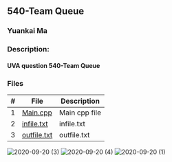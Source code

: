 ## 540-Team Queue
### Yuankai Ma
### Description:
#### UVA question 540-Team Queue

### Files

|   #   | File            | Description                                        |
| :---: | --------------- | -------------------------------------------------- |
|   1   | <a href="https://github.com/Kyrie-Ma/4883-Programming_Techniques-Ma/blob/master/Assignment/P03/540/main.cpp" > Main.cpp         | Main cpp file      |
|   2   | <a href="https://github.com/Kyrie-Ma/4883-Programming_Techniques-Ma/blob/master/Assignment/P03/540/infile.txt" > infile.txt         | infile.txt      |
|   3   | <a href="https://github.com/Kyrie-Ma/4883-Programming_Techniques-Ma/blob/master/Assignment/P03/540/outfile.txt" > outfile.txt         | outfile.txt      |

![2020-09-20 (3)](https://user-images.githubusercontent.com/60235679/93712744-56f8f100-fb1d-11ea-8d56-f7fc182fdadf.png)
![2020-09-20 (4)](https://user-images.githubusercontent.com/60235679/93712747-57918780-fb1d-11ea-973f-82dee3de1641.png)
![2020-09-20 (1)](https://user-images.githubusercontent.com/60235679/93712750-58c2b480-fb1d-11ea-8a76-f737dff1220e.png)
